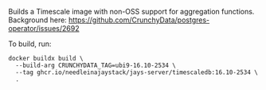 Builds a Timescale image with non-OSS support for aggregation functions. Background here: https://github.com/CrunchyData/postgres-operator/issues/2692

To build, run:
```
docker buildx build \
  --build-arg CRUNCHYDATA_TAG=ubi9-16.10-2534 \
  --tag ghcr.io/needleinajaystack/jays-server/timescaledb:16.10-2534 \
  .
```

